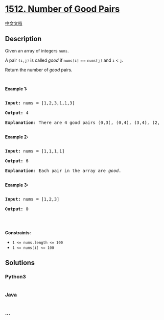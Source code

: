 # [1512. Number of Good Pairs](https://leetcode.com/problems/number-of-good-pairs)

[中文文档](/solution/1500-1599/1512.Number%20of%20Good%20Pairs/README.md)

## Description

<p>Given an array of integers&nbsp;<code>nums</code>.</p>

<p>A pair&nbsp;<code>(i,j)</code>&nbsp;is called <em>good</em> if&nbsp;<code>nums[i]</code> == <code>nums[j]</code> and <code>i</code> &lt; <code>j</code>.</p>

<p>Return the number of <em>good</em> pairs.</p>

<p>&nbsp;</p>

<p><strong>Example 1:</strong></p>

<pre>

<strong>Input:</strong> nums = [1,2,3,1,1,3]

<strong>Output:</strong> 4

<strong>Explanation: </strong>There are 4 good pairs (0,3), (0,4), (3,4), (2,5) 0-indexed.

</pre>

<p><strong>Example 2:</strong></p>

<pre>

<strong>Input:</strong> nums = [1,1,1,1]

<strong>Output:</strong> 6

<strong>Explanation: </strong>Each pair in the array are <em>good</em>.

</pre>

<p><strong>Example 3:</strong></p>

<pre>

<strong>Input:</strong> nums = [1,2,3]

<strong>Output:</strong> 0

</pre>

<p>&nbsp;</p>

<p><strong>Constraints:</strong></p>

<ul>
    <li><code>1 &lt;= nums.length &lt;= 100</code></li>
    <li><code>1 &lt;= nums[i] &lt;= 100</code></li>
</ul>

## Solutions

<!-- tabs:start -->

### **Python3**

```python

```

### **Java**

```java

```

### **...**

```

```

<!-- tabs:end -->
